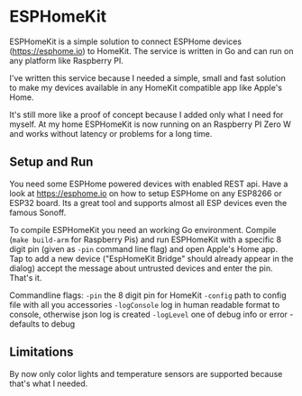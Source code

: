 # ESPHomeKit

ESPHomeKit is a simple solution to connect ESPHome devices (https://esphome.io) to HomeKit.
The service is written in Go and can run on any platform like Raspberry PI.

I've written this service because I needed a simple, small and fast solution to make my devices available in 
any HomeKit compatible app like Apple's Home.

It's still more like a proof of concept because I added only what I need for myself. At my home ESPHomeKit is now running on an Raspberry PI Zero W and works without latency or problems for a long time.

## Setup and Run

You need some ESPHome powered devices with enabled REST api. Have a look at https://esphome.io on
how to setup ESPHome on any ESP8266 or ESP32 board. Its a great tool and supports
almost all ESP devices even the famous Sonoff.

To compile ESPHomeKit you need an working Go environment. 
Compile (`make build-arm` for Raspberry Pis) and run ESPHomeKit with a specific 8 digit pin (given as `-pin` command line flag) and open Apple's Home app. Tap to add a new device ("EspHomeKit Bridge" should already appear in the dialog) accept the message about untrusted devices and enter the pin. That's it.

Commandline flags:
`-pin` the 8 digit pin for HomeKit
`-config` path to config file with all you accessories
`-logConsole` log in human readable format to console, otherwise json log is created
`-logLevel` one of debug info or error - defaults to debug

## Limitations

By now only color lights and temperature sensors are supported because that's what
I needed.
 

